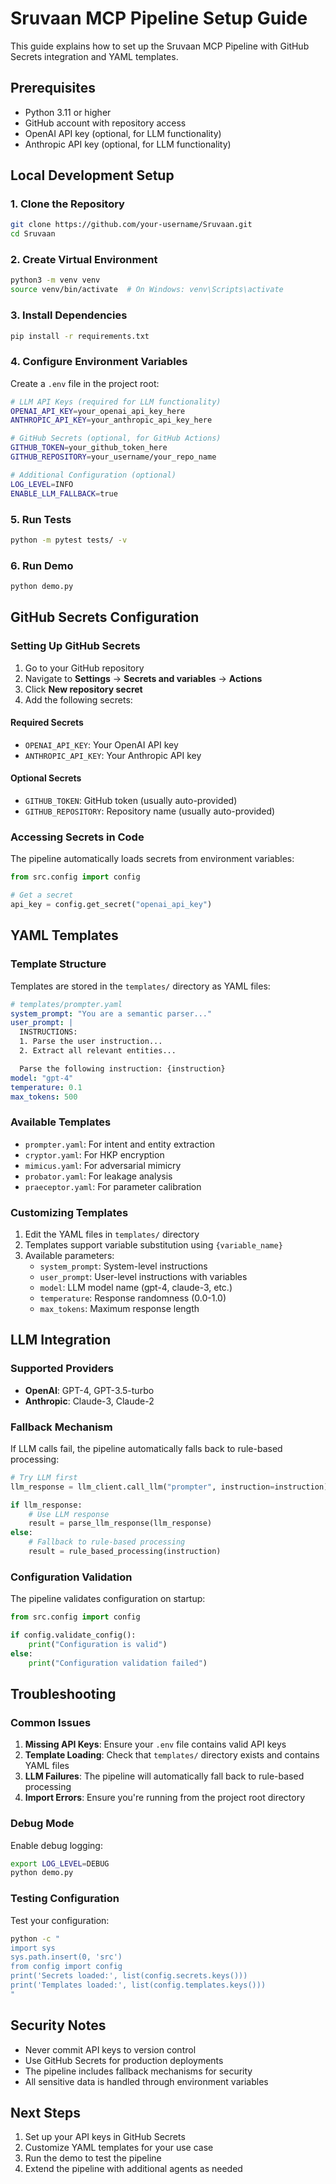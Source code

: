 # Sruvaan MCP Pipeline Setup Guide

This guide explains how to set up the Sruvaan MCP Pipeline with GitHub Secrets integration and YAML templates.

## Prerequisites

- Python 3.11 or higher
- GitHub account with repository access
- OpenAI API key (optional, for LLM functionality)
- Anthropic API key (optional, for LLM functionality)

## Local Development Setup

### 1. Clone the Repository

```bash
git clone https://github.com/your-username/Sruvaan.git
cd Sruvaan
```

### 2. Create Virtual Environment

```bash
python3 -m venv venv
source venv/bin/activate  # On Windows: venv\Scripts\activate
```

### 3. Install Dependencies

```bash
pip install -r requirements.txt
```

### 4. Configure Environment Variables

Create a `.env` file in the project root:

```bash
# LLM API Keys (required for LLM functionality)
OPENAI_API_KEY=your_openai_api_key_here
ANTHROPIC_API_KEY=your_anthropic_api_key_here

# GitHub Secrets (optional, for GitHub Actions)
GITHUB_TOKEN=your_github_token_here
GITHUB_REPOSITORY=your_username/your_repo_name

# Additional Configuration (optional)
LOG_LEVEL=INFO
ENABLE_LLM_FALLBACK=true
```

### 5. Run Tests

```bash
python -m pytest tests/ -v
```

### 6. Run Demo

```bash
python demo.py
```

## GitHub Secrets Configuration

### Setting Up GitHub Secrets

1. Go to your GitHub repository
2. Navigate to **Settings** → **Secrets and variables** → **Actions**
3. Click **New repository secret**
4. Add the following secrets:

#### Required Secrets

- `OPENAI_API_KEY`: Your OpenAI API key
- `ANTHROPIC_API_KEY`: Your Anthropic API key

#### Optional Secrets

- `GITHUB_TOKEN`: GitHub token (usually auto-provided)
- `GITHUB_REPOSITORY`: Repository name (usually auto-provided)

### Accessing Secrets in Code

The pipeline automatically loads secrets from environment variables:

```python
from src.config import config

# Get a secret
api_key = config.get_secret("openai_api_key")
```

## YAML Templates

### Template Structure

Templates are stored in the `templates/` directory as YAML files:

```yaml
# templates/prompter.yaml
system_prompt: "You are a semantic parser..."
user_prompt: |
  INSTRUCTIONS:
  1. Parse the user instruction...
  2. Extract all relevant entities...

  Parse the following instruction: {instruction}
model: "gpt-4"
temperature: 0.1
max_tokens: 500
```

### Available Templates

- `prompter.yaml`: For intent and entity extraction
- `cryptor.yaml`: For HKP encryption
- `mimicus.yaml`: For adversarial mimicry
- `probator.yaml`: For leakage analysis
- `praeceptor.yaml`: For parameter calibration

### Customizing Templates

1. Edit the YAML files in `templates/` directory
2. Templates support variable substitution using `{variable_name}`
3. Available parameters:
   - `system_prompt`: System-level instructions
   - `user_prompt`: User-level instructions with variables
   - `model`: LLM model name (gpt-4, claude-3, etc.)
   - `temperature`: Response randomness (0.0-1.0)
   - `max_tokens`: Maximum response length

## LLM Integration

### Supported Providers

- **OpenAI**: GPT-4, GPT-3.5-turbo
- **Anthropic**: Claude-3, Claude-2

### Fallback Mechanism

If LLM calls fail, the pipeline automatically falls back to rule-based processing:

```python
# Try LLM first
llm_response = llm_client.call_llm("prompter", instruction=instruction)

if llm_response:
    # Use LLM response
    result = parse_llm_response(llm_response)
else:
    # Fallback to rule-based processing
    result = rule_based_processing(instruction)
```

### Configuration Validation

The pipeline validates configuration on startup:

```python
from src.config import config

if config.validate_config():
    print("Configuration is valid")
else:
    print("Configuration validation failed")
```

## Troubleshooting

### Common Issues

1. **Missing API Keys**: Ensure your `.env` file contains valid API keys
2. **Template Loading**: Check that `templates/` directory exists and contains YAML files
3. **LLM Failures**: The pipeline will automatically fall back to rule-based processing
4. **Import Errors**: Ensure you're running from the project root directory

### Debug Mode

Enable debug logging:

```bash
export LOG_LEVEL=DEBUG
python demo.py
```

### Testing Configuration

Test your configuration:

```bash
python -c "
import sys
sys.path.insert(0, 'src')
from config import config
print('Secrets loaded:', list(config.secrets.keys()))
print('Templates loaded:', list(config.templates.keys()))
"
```

## Security Notes

- Never commit API keys to version control
- Use GitHub Secrets for production deployments
- The pipeline includes fallback mechanisms for security
- All sensitive data is handled through environment variables

## Next Steps

1. Set up your API keys in GitHub Secrets
2. Customize YAML templates for your use case
3. Run the demo to test the pipeline
4. Extend the pipeline with additional agents as needed
